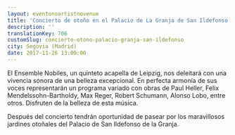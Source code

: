 ```yaml
---
layout: eventonoartistnovenue
title: 'Concierto de otoño en el Palacio de La Granja de San Ildefonso'
description: ''
translationKey: 706
customSlug: concierto-otono-palacio-granja-san-ildefonso
city: Segovia (Madrid)
date: 2017-11-26 13:00:00
---
```


El Ensemble Nobiles, un quinteto acapella de Leipzig, nos deleitará con una vivencia sonora de una belleza excepcional. En perfecta armonía de sus voces representarán un programa variado con obras de Paul Heller, Felix Mendelssohn-Bartholdy, Max Reger, Robert Schumann, Alonso Lobo, entre otros. Disfruten de la belleza de esta música.

Después del concierto tendrán oportunidad de pasear por los maravillosos jardines otoñales del Palacio de San Ildefonso de la Granja.
